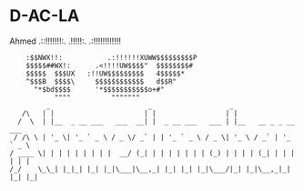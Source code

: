 # D-AC-LA
Ahmed
.::!!!!!!!:.
  .!!!!!:.                        .:!!!!!!!!!!!!
  ~~~~!!!!!!.                 .:!!!!!!!!!UWWW$$$
      :$$NWX!!:           .:!!!!!!XUWW$$$$$$$$$P
      $$$$$##WX!:      .<!!!!UW$$$$"  $$$$$$$$#
      $$$$$  $$$UX   :!!UW$$$$$$$$$   4$$$$$*
      ^$$$B  $$$$\     $$$$$$$$$$$$   d$$R"
        "*$bd$$$$      '*$$$$$$$$$$$o+#"
             """"          """""""
           _                        _                   _
     /\   | |                      | |                 | |
    /  \  | |__  _ __ ___   ___  __| |  _ __ ___   ___ | |__   __ _ _ __ ___
   / /\ \ | '_ \| '_ ` _ \ / _ \/ _` | | '_ ` _ \ / _ \| '_ \ / _` | '_ ` _ \
  / ____ \| | | | | | | | |  __/ (_| | | | | | | | (_) | | | | (_| | | | | | |
 /_/    \_\_| |_|_| |_| |_|\___|\__,_| |_| |_| |_|\___/|_| |_|\__,_|_| |_| |_|
